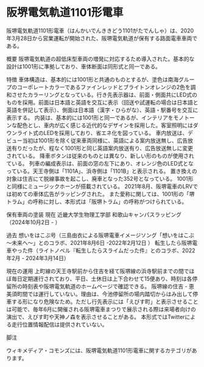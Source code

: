 # 阪堺電気軌道1101形電車

阪堺電気軌道1101形電車（はんかいでんききどう1101がたでんしゃ）は、2020年3月28日から営業運転が開始された、阪堺電気軌道が保有する路面電車車両である。

概要
阪堺電気軌道の超低床型車両の増発に対応するため導入された。基本的な設計は1001形に準拠しており、車体断面は同形式と同一である。

特徴
車体構造は、基本的には1001形と共通のものとするが、塗色は南海グループのコーポレートカラーであるファインレッドとブライトンオレンジの2色を調和させたカラーリングとなっている。行き先表示器は、前面・側面共にLED式のものを採用。前面は日本語と英語を交互に表示（回送や試運転の場合は日本語と英語を併記して表示）、側面は日本語（漢字・ひらがな）、英語・駅番号を交互に表示する。
内装は、基本的には1001形と同一であるが、インテリアをモノトーンな配色とし、車内が広く感じる近代的なデザインを採用した。客室照明にはダウンライト式のLEDを採用しており、省エネ化を図っている。
車内放送は、デビュー当初は1001形を除く従来車両同様に、英語による案内放送無し、広告放送有りだったが、程なく1001形と同じ英語案内放送有り、広告放送無しに変更されている。
降車ボタンは従来のものとは異なり、新しい形のものが使用されている。
列車の編成表示は、前面の窓の左下にあり、オレンジ色のLED式となっている。天王寺側は「1101A」、浜寺側は「1101B」と表示される。
置き換えの対象は住吉にて脱線事故を起こし、廃車となった352号となっている。
1001形と同様にミュージックホーンが搭載されている。
2021年8月、阪堺電車のLRVでは初めての車体広告がラッピングされた。
また愛称に関しては、1001形の「堺トラム」の呼称に対し、本形式は「阪堺トラム」の呼称がつけられている。

保有車両の塗装
現在
近畿大学生物理工学部 和歌山キャンパスラッピング（2024年10月2日 - ）

過去
想いをはこぶ号（三島由衣による阪堺電車イメージソング「想いをはこぶ ～未来へ～」とのコラボ、2021年8月6日 -2022年2月12日 ）
転生したら阪堺電車やった件（ライトノベル『転生したらスライムだった件』とのコラボ、2022年2月 - 2024年3月14日）

現在の運用
上町線の天王寺駅前から住吉を経て阪堺線の浜寺駅前までの間でほぼ毎日定期運行されており、平日、土休日は上下合わせて15便あり、時刻は各停留所の時刻表や阪堺電気軌道のホームページで確認できる。
阪堺線の住吉 - 恵美須町間では運行していない。理由は、今池停留所の場内踏切からはみ出して停車する形になり危険なため。ただし行先表示には「えびす町」と表示させることは可能で、毎年6月に開催される阪堺電車まつりで展示される際は来場者向けの演出で、えびす町や天神ノ森を表示させることがある。
本形式ではTwitterによる走行位置情報配信は提供されていない。

脚注

 ウィキメディア・コモンズには、阪堺電気軌道1101形電車に関するカテゴリがあります。